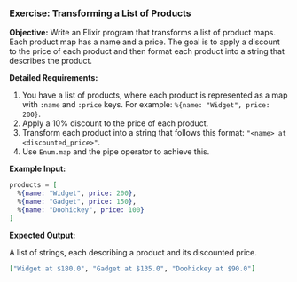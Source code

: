### Exercise: Transforming a List of Products

**Objective:** Write an Elixir program that transforms a list of product maps. Each product map has a name and a price. The goal is to apply a discount to the price of each product and then format each product into a string that describes the product.

**Detailed Requirements:**

1. You have a list of products, where each product is represented as a map with `:name` and `:price` keys. For example: `%{name: "Widget", price: 200}`.
2. Apply a 10% discount to the price of each product.
3. Transform each product into a string that follows this format: `"<name> at <discounted_price>"`.
4. Use `Enum.map` and the pipe operator to achieve this.

**Example Input:**

```elixir
products = [
  %{name: "Widget", price: 200},
  %{name: "Gadget", price: 150},
  %{name: "Doohickey", price: 100}
]
```

**Expected Output:**

A list of strings, each describing a product and its discounted price.

```elixir
["Widget at $180.0", "Gadget at $135.0", "Doohickey at $90.0"]
```

